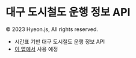 # 대구 도시철도 운행 정보 API
© 2023 Hyeon.js, All rights reserved.

- 시간표 기반 대구 도시철도 운행 정보 API
- [이 앱에서](https://github.com/hyeon-js/DaeguSubwayMap) 사용 예정